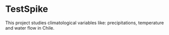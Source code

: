 # TestSpike
This project studies climatological variables like: precipitations, temperature and water flow in Chile.
